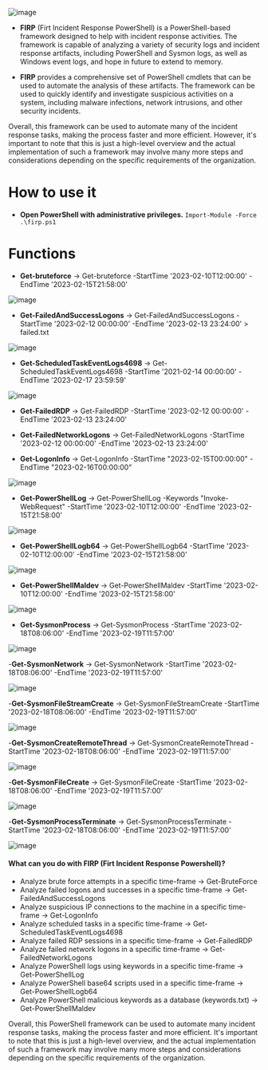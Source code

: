 ![image](https://user-images.githubusercontent.com/10872139/219940912-8e93f54c-f6dd-4cd6-84d8-b1afd9d0f916.png)

- **FIRP** (Firt Incident Response PowerShell) is a PowerShell-based framework designed to help with incident response activities. The framework is capable of analyzing a variety of security logs and incident response artifacts, including PowerShell and Sysmon logs, as well as Windows event logs, and  hope in future to extend to memory.

- **FIRP** provides a comprehensive set of PowerShell cmdlets that can be used to automate the analysis of these artifacts. The framework can be used to quickly identify and investigate suspicious activities on a system, including malware infections, network intrusions, and other security incidents.


Overall, this framework can be used to automate many of the incident response tasks, making the process faster and more efficient. However, it's important to note that this is just a high-level overview and the actual implementation of such a framework may involve many more steps and considerations depending on the specific requirements of the organization.

# How to use it
- **Open PowerShell with administrative privileges.** `Import-Module -Force .\firp.ps1`

# Functions

- **Get-bruteforce**  ->  Get-bruteforce -StartTime '2023-02-10T12:00:00' -EndTime '2023-02-15T21:58:00'

![image](https://user-images.githubusercontent.com/10872139/219942642-f42d7fb4-3bd4-43ca-9acd-c47ba4b845d3.png)
 
- **Get-FailedAndSuccessLogons** -> Get-FailedAndSuccessLogons -StartTime '2023-02-12 00:00:00' -EndTime '2023-02-13 23:24:00' > failed.txt

![image](https://user-images.githubusercontent.com/10872139/219942596-8465f1f1-cf71-4b47-ba56-ce7a55cffa07.png)

- **Get-ScheduledTaskEventLogs4698** -> Get-ScheduledTaskEventLogs4698 -StartTime '2021-02-14 00:00:00' -EndTime '2023-02-17 23:59:59'

![image](https://user-images.githubusercontent.com/10872139/219942514-2b5b89f5-8130-4641-ace7-f7726ac67e50.png)

- **Get-FailedRDP**  -> Get-FailedRDP -StartTime '2023-02-12 00:00:00' -EndTime '2023-02-13 23:24:00'

- **Get-FailedNetworkLogons**  -> Get-FailedNetworkLogons -StartTime '2023-02-12 00:00:00' -EndTime '2023-02-13 23:24:00'

- **Get-LogonInfo** -> Get-LogonInfo -StartTime "2023-02-15T00:00:00" -EndTime "2023-02-16T00:00:00"
 
![image](https://user-images.githubusercontent.com/10872139/219942447-94d3b51c-af95-4693-88d3-147b674a719e.png)

- **Get-PowerShellLog** -> Get-PowerShellLog -Keywords "Invoke-WebRequest" -StartTime '2023-02-10T12:00:00' -EndTime '2023-02-15T21:58:00'

![image](https://user-images.githubusercontent.com/10872139/219940512-85a33055-826e-42fc-bd99-63b298d1f5d4.png )

- **Get-PowerShellLogb64** -> Get-PowerShellLogb64 -StartTime '2023-02-10T12:00:00' -EndTime '2023-02-15T21:58:00'

![image](https://user-images.githubusercontent.com/10872139/219941486-dd201510-f9e5-4236-9f1b-2c288200b570.png)

- **Get-PowerShellMaldev** -> Get-PowerShellMaldev -StartTime '2023-02-10T12:00:00' -EndTime '2023-02-15T21:58:00'

![image](https://user-images.githubusercontent.com/10872139/219942195-8c391f71-4c10-401b-b1f5-72083a4ef51e.png)

- **Get-SysmonProcess** -> Get-SysmonProcess -StartTime '2023-02-18T08:06:00' -EndTime '2023-02-19T11:57:00'

![image](https://user-images.githubusercontent.com/10872139/219943261-d07046c1-b174-4477-bf6f-f5a111b3556d.png)

-**Get-SysmonNetwork** -> Get-SysmonNetwork -StartTime '2023-02-18T08:06:00' -EndTime '2023-02-19T11:57:00'

![image](https://user-images.githubusercontent.com/10872139/219944178-d9615da9-7730-4ab4-8d59-855825346df4.png)

-**Get-SysmonFileStreamCreate** -> Get-SysmonFileStreamCreate -StartTime '2023-02-18T08:06:00' -EndTime '2023-02-19T11:57:00'

![image](https://user-images.githubusercontent.com/10872139/219944235-9d97d844-5254-4199-9ce7-abf92868b862.png)

-**Get-SysmonCreateRemoteThread** -> Get-SysmonCreateRemoteThread -StartTime '2023-02-18T08:06:00' -EndTime '2023-02-19T11:57:00'

![image](https://user-images.githubusercontent.com/10872139/219944285-29aaf2cd-fe85-4085-ba31-ab7c73f29b60.png)

-**Get-SysmonFileCreate** -> Get-SysmonFileCreate -StartTime '2023-02-18T08:06:00' -EndTime '2023-02-19T11:57:00'

![image](https://user-images.githubusercontent.com/10872139/219944437-8e4fca58-68ce-4fbd-9726-1ddcb530eac5.png)

-**Get-SysmonProcessTerminate** -> Get-SysmonProcessTerminate -StartTime '2023-02-18T08:06:00' -EndTime '2023-02-19T11:57:00'

![image](https://user-images.githubusercontent.com/10872139/219944507-4d87bf4c-7dc7-4fa1-97d1-6b61217efae3.png)


#### What can you do with FIRP (Firt Incident Response Powershell)?            

+ Analyze brute force attempts in a specific time-frame -> Get-BruteForce
+ Analyze failed logons and successes in a specific time-frame -> Get-FailedAndSuccessLogons
+ Analyze suspicious IP connections to the machine in a specific time-frame -> Get-LogonInfo
+ Analyze scheduled tasks in a specific time-frame -> Get-ScheduledTaskEventLogs4698
+ Analyze failed RDP sessions in a specific time-frame -> Get-FailedRDP
+ Analyze failed network logons in a specific time-frame -> Get-FailedNetworkLogons
+ Analyze PowerShell logs using keywords in a specific time-frame -> Get-PowerShellLog
+ Analyze PowerShell base64 scripts used in a specific time-frame -> Get-PowerShellLogb64
+ Analyze PowerShell malicious keywords as a database (keywords.txt) -> Get-PowerShellMaldev

Overall, this PowerShell framework can be used to automate many incident response tasks, making the process faster and more efficient. It's important to note that this is just a high-level overview, and the actual implementation of such a framework may involve many more steps and considerations depending on the specific requirements of the organization.



